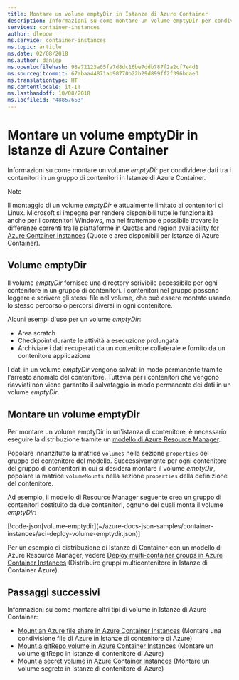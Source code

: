 ```yaml
---
title: Montare un volume emptyDir in Istanze di Azure Container
description: Informazioni su come montare un volume emptyDir per condividere dati tra i contenitori in un gruppo di contenitori in Istanze di Azure Container
services: container-instances
author: dlepow
ms.service: container-instances
ms.topic: article
ms.date: 02/08/2018
ms.author: danlep
ms.openlocfilehash: 98a72123a05fa7d8dc16be7ddb787f2a2cf7e4d1
ms.sourcegitcommit: 67abaa44871ab98770b22b29d899ff2f396bdae3
ms.translationtype: HT
ms.contentlocale: it-IT
ms.lasthandoff: 10/08/2018
ms.locfileid: "48857653"
---
```

# <a name="mount-an-emptydir-volume-in-azure-container-instances"></a>Montare un volume emptyDir in Istanze di Azure Container

Informazioni su come montare un volume *emptyDir* per condividere dati tra i contenitori in un gruppo di contenitori in Istanze di Azure Container.

> [!NOTE]
> Il montaggio di un volume *emptyDir* è attualmente limitato ai contenitori di Linux. Microsoft si impegna per rendere disponibili tutte le funzionalità anche per i contenitori Windows, ma nel frattempo è possibile trovare le differenze correnti tra le piattaforme in [Quotas and region availability for Azure Container Instances](container-instances-quotas.md) (Quote e aree disponibili per Istanze di Azure Container).

## <a name="emptydir-volume"></a>Volume emptyDir

Il volume *emptyDir* fornisce una directory scrivibile accessibile per ogni contenitore in un gruppo di contenitori. I contenitori nel gruppo possono leggere e scrivere gli stessi file nel volume, che può essere montato usando lo stesso percorso o percorsi diversi in ogni contenitore.

Alcuni esempi d'uso per un volume *emptyDir*:

* Area scratch
* Checkpoint durante le attività a esecuzione prolungata
* Archiviare i dati recuperati da un contenitore collaterale e fornito da un contenitore applicazione

I dati in un volume *emptyDir* vengono salvati in modo permanente tramite l'arresto anomalo del contenitore. Tuttavia per i contenitori che vengono riavviati non viene garantito il salvataggio in modo permanente dei dati in un volume *emptyDir*.

## <a name="mount-an-emptydir-volume"></a>Montare un volume emptyDir

Per montare un volume emptyDir in un'istanza di contenitore, è necessario eseguire la distribuzione tramite un [modello di Azure Resource Manager](/azure/templates/microsoft.containerinstance/containergroups).

Popolare innanzitutto la matrice `volumes` nella sezione `properties` del gruppo del contenitore del modello. Successivamente per ogni contenitore del gruppo di contenitori in cui si desidera montare il volume *emptyDir*, popolare la matrice `volumeMounts` nella sezione `properties` della definizione del contenitore.

Ad esempio, il modello di Resource Manager seguente crea un gruppo di contenitori costituito da due contenitori, ognuno dei quali monta il volume *emptyDir*:

<!-- https://github.com/Azure/azure-docs-json-samples/blob/master/container-instances/aci-deploy-volume-emptydir.json --> [!code-json[volume-emptydir](~/azure-docs-json-samples/container-instances/aci-deploy-volume-emptydir.json)]

Per un esempio di distribuzione di Istanze di Container con un modello di Azure Resource Manager, vedere [Deploy multi-container groups in Azure Container Instances](container-instances-multi-container-group.md) (Distribuire gruppi multicontenitore in Istanze di Container Azure).

## <a name="next-steps"></a>Passaggi successivi

Informazioni su come montare altri tipi di volume in Istanze di Azure Container:

* [Mount an Azure file share in Azure Container Instances](container-instances-volume-azure-files.md) (Montare una condivisione file di Azure in Istanze di contenitore di Azure)
* [Mount a gitRepo volume in Azure Container Instances](container-instances-volume-gitrepo.md) (Montare un volume gitRepo in Istanze di contenitore di Azure)
* [Mount a secret volume in Azure Container Instances](container-instances-volume-secret.md) (Montare un volume segreto in Istanze di contenitore di Azure)